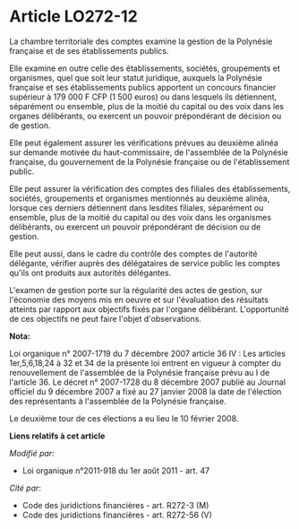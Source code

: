 # Article LO272-12

La chambre territoriale des comptes examine la gestion de la Polynésie française et de ses établissements publics. 

Elle examine en outre celle des établissements, sociétés, groupements et organismes, quel que soit leur statut juridique,
auxquels la Polynésie française et ses établissements publics apportent un concours financier supérieur à 179 000 F CFP (1
500 euros) ou dans lesquels ils détiennent, séparément ou ensemble, plus de la moitié du capital ou des voix dans les organes
délibérants, ou exercent un pouvoir prépondérant de décision ou de gestion. 

Elle peut également assurer les vérifications prévues au deuxième alinéa sur demande motivée du haut-commissaire, de
l'assemblée de la Polynésie française, du gouvernement de la Polynésie française ou de l'établissement public. 

Elle peut assurer la vérification des comptes des filiales des établissements, sociétés, groupements et organismes mentionnés
au deuxième alinéa, lorsque ces derniers détiennent dans lesdites filiales, séparément ou ensemble, plus de la moitié du
capital ou des voix dans les organismes délibérants, ou exercent un pouvoir prépondérant de décision ou de gestion. 

Elle peut aussi, dans le cadre du contrôle des comptes de l'autorité délégante, vérifier auprès des délégataires de service
public les comptes qu'ils ont produits aux autorités délégantes. 

L'examen de gestion porte sur la régularité des actes de gestion, sur l'économie des moyens mis en oeuvre et sur l'évaluation
des résultats atteints par rapport aux objectifs fixés par l'organe délibérant. L'opportunité de ces objectifs ne peut faire
l'objet d'observations.

**Nota:**

Loi organique n° 2007-1719 du 7 décembre 2007 article 36 IV : Les articles 1er,5,6,18,24 à 32 et 34 de la présente loi
entrent en vigueur à compter du renouvellement de l'assemblée de la Polynésie française prévu au I de l'article 36. Le décret
n° 2007-1728 du 8 décembre 2007 publié au Journal officiel du 9 décembre 2007 a fixé au 27 janvier 2008 la date de l'élection
des représentants à l'assemblée de la Polynésie française. 

Le deuxième tour de ces élections a eu lieu le 10 février 2008.

**Liens relatifs à cet article**

_Modifié par_:

  - Loi organique n°2011-918 du 1er août 2011 - art. 47

_Cité par_:

  - Code des juridictions financières - art. R272-3 (M)
  - Code des juridictions financières - art. R272-56 (V)
